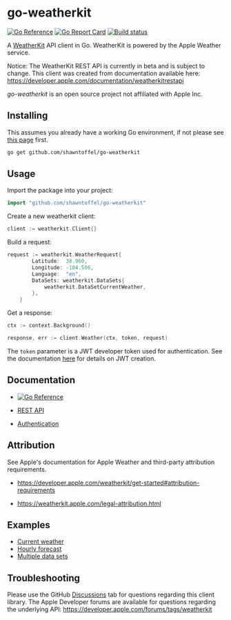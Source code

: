 # go-weatherkit

[![Go Reference](https://pkg.go.dev/badge/github.com/shawntoffel/go-weatherkit.svg)](https://pkg.go.dev/github.com/shawntoffel/go-weatherkit) 
 [![Go Report Card](https://goreportcard.com/badge/github.com/shawntoffel/go-weatherkit)](https://goreportcard.com/report/github.com/shawntoffel/go-weatherkit) [![Build status](https://github.com/shawntoffel/go-weatherkit/actions/workflows/go.yml/badge.svg?branch=master)](https://github.com/shawntoffel/go-weatherkit/actions/workflows/go.yml)

A [WeatherKit](https://developer.apple.com/weatherkit/) API client in Go. WeatherKit is powered by the Apple Weather service.

Notice: The WeatherKit REST API is currently in beta and is subject to change. This client was created from documentation available here: https://developer.apple.com/documentation/weatherkitrestapi

*go-weatherkit* is an open source project not affiliated with Apple Inc.

## Installing

This assumes you already have a working Go environment, if not please see
[this page](https://golang.org/doc/install) first.

```sh
go get github.com/shawntoffel/go-weatherkit
```

## Usage

Import the package into your project:

```go
import "github.com/shawntoffel/go-weatherkit"
```

Create a new weatherkit client:

```go
client := weatherkit.Client{}
```

Build a request:

```go
request := weatherkit.WeatherRequest{
		Latitude:  38.960,
		Longitude: -104.506,
		Language:  "en",
		DataSets: weatherkit.DataSets{
			weatherkit.DataSetCurrentWeather,
		},
	}
```

Get a response:
```go
ctx := context.Background()

response, err := client.Weather(ctx, token, request)
```
The `token` parameter is a JWT developer token used for authentication. See the documentation [here](https://developer.apple.com/documentation/weatherkitrestapi/request_authentication_for_weatherkit_rest_api) for details on JWT creation.

## Documentation

- [![Go Reference](https://pkg.go.dev/badge/github.com/shawntoffel/go-weatherkit.svg)](https://pkg.go.dev/github.com/shawntoffel/go-weatherkit) 

- [REST API](https://developer.apple.com/documentation/weatherkitrestapi)
- [Authentication](https://developer.apple.com/documentation/weatherkitrestapi/request_authentication_for_weatherkit_rest_api)

## Attribution
See Apple's documentation for Apple Weather and third-party attribution requirements.
- https://developer.apple.com/weatherkit/get-started#attribution-requirements

- https://weatherkit.apple.com/legal-attribution.html

## Examples
- [Current weather](https://github.com/shawntoffel/go-weatherkit/tree/master/examples/current_weather/main.go)
- [Hourly forecast](https://github.com/shawntoffel/go-weatherkit/tree/master/examples/hourly_forecast/main.go)
- [Multiple data sets](https://github.com/shawntoffel/go-weatherkit/tree/master/examples/multiple_datasets/main.go)

## Troubleshooting
Please use the GitHub [Discussions](https://github.com/shawntoffel/go-weatherkit/discussions) tab for questions regarding this client library. The Apple Developer forums are available for questions regarding the underlying API: https://developer.apple.com/forums/tags/weatherkit
